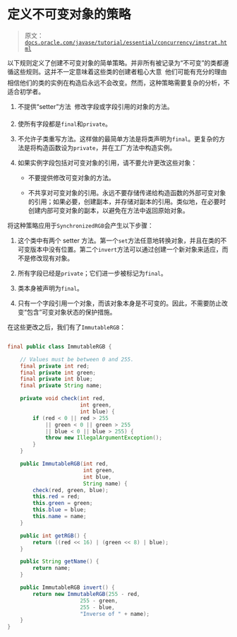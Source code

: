 # 定义不可变对象的策略

> 原文：[`docs.oracle.com/javase/tutorial/essential/concurrency/imstrat.html`](https://docs.oracle.com/javase/tutorial/essential/concurrency/imstrat.html)

以下规则定义了创建不可变对象的简单策略。并非所有被记录为“不可变”的类都遵循这些规则。这并不一定意味着这些类的创建者粗心大意  他们可能有充分的理由相信他们的类的实例在构造后永远不会改变。然而，这种策略需要复杂的分析，不适合初学者。

1.  不提供“setter”方法  修改字段或字段引用的对象的方法。

1.  使所有字段都是`final`和`private`。

1.  不允许子类重写方法。这样做的最简单方法是将类声明为`final`。更复杂的方法是将构造函数设为`private`，并在工厂方法中构造实例。

1.  如果实例字段包括对可变对象的引用，请不要允许更改这些对象：

    +   不要提供修改可变对象的方法。

    +   不共享对可变对象的引用。永远不要存储传递给构造函数的外部可变对象的引用；如果必要，创建副本，并存储对副本的引用。类似地，在必要时创建内部可变对象的副本，以避免在方法中返回原始对象。

将这种策略应用于`SynchronizedRGB`会产生以下步骤：

1.  这个类中有两个 setter 方法。第一个`set`方法任意地转换对象，并且在类的不可变版本中没有位置。第二个`invert`方法可以通过创建一个新对象来适应，而不是修改现有对象。

1.  所有字段已经是`private`；它们进一步被标记为`final`。

1.  类本身被声明为`final`。

1.  只有一个字段引用一个对象，而该对象本身是不可变的。因此，不需要防止改变“包含”可变对象状态的保护措施。

在这些更改之后，我们有了``ImmutableRGB``：

```java

final public class ImmutableRGB {

    // Values must be between 0 and 255.
    final private int red;
    final private int green;
    final private int blue;
    final private String name;

    private void check(int red,
                       int green,
                       int blue) {
        if (red < 0 || red > 255
            || green < 0 || green > 255
            || blue < 0 || blue > 255) {
            throw new IllegalArgumentException();
        }
    }

    public ImmutableRGB(int red,
                        int green,
                        int blue,
                        String name) {
        check(red, green, blue);
        this.red = red;
        this.green = green;
        this.blue = blue;
        this.name = name;
    }

    public int getRGB() {
        return ((red << 16) | (green << 8) | blue);
    }

    public String getName() {
        return name;
    }

    public ImmutableRGB invert() {
        return new ImmutableRGB(255 - red,
                       255 - green,
                       255 - blue,
                       "Inverse of " + name);
    }
}

```

